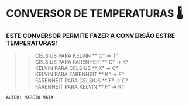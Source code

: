 # CONVERSOR DE TEMPERATURAS 🌡
### ESTE CONVERSOR PERMITE FAZER A CONVERSÃO ESTRE TEMPERATURAS:
>>CELSIUS PARA KELVIN ** C° -> T°<BR>
>>CELSIUS PARA FARENHEIT ** C° -> K°<BR>
>>KELVIN PARA CELSIUS ** K° -> C°<BR>
>>KELVIN PARA FARENHEIT ** K° -> F°<BR>
>>FARENHEIT PARA CELSIUS ** F° -> C°<BR>
>>FARENHEIT PARA KELVIN ** F° -> K°<BR>

`AUTOR: MARCIO MAIA`
